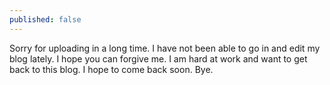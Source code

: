 ```yaml
---
published: false
---
```


Sorry for uploading in a long time. I have not been able to go in and edit my blog lately. I hope you can forgive me. I am hard at work and want to get back to this blog. I hope to come back soon. Bye. 
